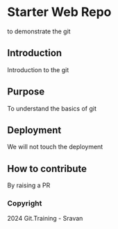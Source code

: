 # Starter Web Repo
to demonstrate the git 

## Introduction
Introduction to the git

## Purpose
To understand the basics of git

## Deployment
We will not touch the deployment

## How to contribute
By raising a PR

### Copyright
2024 Git.Training - Sravan

